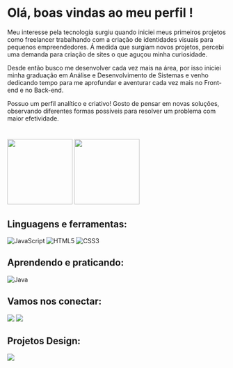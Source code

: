 # Olá, boas vindas ao meu perfil !

Meu interesse pela tecnologia surgiu quando iniciei meus primeiros projetos como freelancer trabalhando com a criação de identidades visuais para pequenos empreendedores. Á medida que surgiam novos projetos, percebi uma demanda para criação de sites o que aguçou minha curiosidade. 

Desde então busco me desenvolver cada vez mais na área, por isso iniciei minha graduação em Análise e Desenvolvimento de Sistemas e venho dedicando tempo para me aprofundar e aventurar cada vez mais no Front-end e no Back-end.

Possuo um perfil analítico e criativo! Gosto de pensar em novas soluções, observando diferentes formas possíveis para resolver um problema com maior efetividade. 

#

<img loading="lazy" height="150em" src="https://github-readme-stats.vercel.app/api?username=vini-cardoso&show_icons=true&theme=midnight-purple"/> <img loading="lazy" height="150em" src="https://github-readme-stats.vercel.app/api/top-langs/?username=vini-cardoso&layout=compact&langs_count=7&theme=midnight-purple"/>

## Linguagens e ferramentas:
<img src="https://img.shields.io/badge/JavaScript-323330?style=for-the-badge&logo=javascript&logoColor=F7DF1E" alt="JavaScript"/>
<img src="https://img.shields.io/badge/HTML5-E34F26?style=for-the-badge&logo=html5&logoColor=white" alt="HTML5"/>
<img src="https://img.shields.io/badge/CSS3-1572B6?style=for-the-badge&logo=css3&logoColor=white" alt="CSS3"/>

## Aprendendo e praticando:
<img src="https://img.shields.io/badge/Java-ED8B00?style=for-the-badge&logo=java&logoColor=white" alt="Java"/>

## Vamos nos conectar:
<a href="https://www.linkedin.com/in/vinicius-cardosomeira" target="_blank"><img loading="lazy" src="https://img.shields.io/badge/-LinkedIn-%230077B5?style=for-the-badge&logo=linkedin&logoColor=white" target="_blank"></a> <a href = "mailto:viniciusmeiradoso@outlook.com"><img src="https://img.shields.io/badge/Microsoft_Outlook-0078D4?style=for-the-badge&logo=microsoft-outlook&logoColor=white" target="_blank"></a>

## Projetos Design:
<a href="https://www.behance.net/viniciuscardoso31" target="_blank"><img loading="lazy" src="https://img.shields.io/badge/_behance-1769FF?logo=behance&style=for-the-badge" target="_blank"></a>
